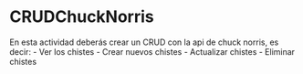 # CRUDChuckNorris
En esta actividad deberás crear un CRUD con la api de chuck norris, es decir: -  Ver los chistes - Crear nuevos chistes - Actualizar chistes - Eliminar chistes
